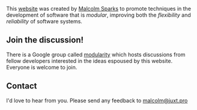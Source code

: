 This [website](https://github.com/juxt/modularity.org) was created by [Malcolm Sparks](https://www.linkedin.com/in/malcolmsparks) to promote techniques in the
development of software that is _modular_, improving both the _flexibility_ and _reliability_ of software systems.

## Join the discussion!

There is a Google group called
[modularity](https://groups.google.com/forum/?hl=en#!forum/modularity)
which hosts discussions from fellow developers interested in the ideas
espoused by this website. Everyone is welcome to join.

## Contact

I'd love to hear from you. Please send any feedback to [malcolm@juxt.pro](mailto:malcolm@juxt.pro?subject=modularity.org)
